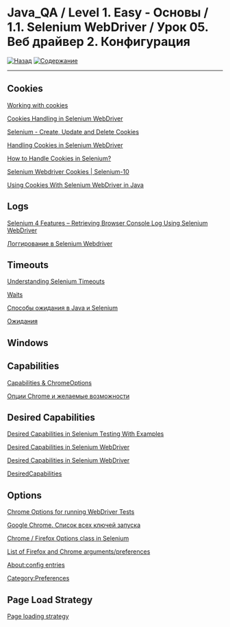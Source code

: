 # Java_QA / Level 1. Easy - Основы / 1.1. Selenium WebDriver / Урок 05. Веб драйвер 2. Конфигурация

[![Назад](https://img.shields.io/badge/-%D0%9D%D0%B0%D0%B7%D0%B0%D0%B4-brightgreen)](3.%20Задание.md)
[![Содержание](https://img.shields.io/badge/-%D0%A1%D0%BE%D0%B4%D0%B5%D1%80%D0%B6%D0%B0%D0%BD%D0%B8%D0%B5-purple)](README.md)

***

## Cookies

[Working with cookies](https://www.selenium.dev/documentation/en/support_packages/working_with_cookies/)

[Cookies Handling in Selenium WebDriver](https://www.guru99.com/handling-cookies-selenium-webdriver.html)

[Selenium - Create, Update and Delete Cookies](https://devqa.io/selenium-create-update-delete-cookies/)

[Handling Cookies in Selenium WebDriver](https://artoftesting.com/handling-cookies-in-selenium-webdriver)

[How to Handle Cookies in Selenium?](https://www.browserstack.com/guide/how-to-handle-cookies-in-selenium)

[Selenium Webdriver Cookies | Selenium-10](https://www.swtestacademy.com/selenium-webdriver-cookies/)

[Using Cookies With Selenium WebDriver in Java](https://www.baeldung.com/java-selenium-webdriver-cookies)

## Logs

[Selenium 4 Features – Retrieving Browser Console Log Using Selenium WebDriver](http://makeseleniumeasy.com/2019/12/12/selenium-4-features-retrieving-browser-console-log-using-selenium-webdriver/)

[Логгирование в Selenium Webdriver](https://kreisfahrer.gitbooks.io/selenium-webdriver/content/loggirovanie_v_selenium_webdriver.html)

## Timeouts

[Understanding Selenium Timeouts](https://www.browserstack.com/guide/understanding-selenium-timeouts)

[Waits](https://www.selenium.dev/documentation/en/webdriver/waits/)

[Способы ожидания в Java и Selenium](https://tproger.ru/articles/sposoby-ozhidanija-v-java-i-selenium/)

[Ожидания](https://kreisfahrer.gitbooks.io/selenium-webdriver/content/webdriver_intro/ozhidaniya.html)

## Windows

[]()

## Capabilities

[Capabilities & ChromeOptions](https://chromedriver.chromium.org/capabilities)

[Опции Chrome и желаемые возможности](https://coderlessons.com/tutorials/kachestvo-programmnogo-obespecheniia/uchebnik-selenium/78-optsii-chrome-i-zhelaemye-vozmozhnosti)

## Desired Capabilities

[Desired Capabilities in Selenium Testing With Examples](https://dev.to/ramitd1995/desired-capabilities-in-selenium-testing-with-examples-4a2g)

[Desired Capabilities in Selenium WebDriver](https://www.guru99.com/desired-capabilities-selenium.html)

[Desired Capabilities in Selenium WebDriver](https://artoftesting.com/desired-capabilities-in-selenium-webdriver)

[DesiredCapabilities](https://github.com/SeleniumHQ/selenium/wiki/DesiredCapabilities)

## Options

[Chrome Options for running WebDriver Tests](https://www.seleniumeasy.com/selenium-tutorials/using-chrome-options-for-webdriver-tests)

[Google Chrome. Список всех ключей запуска](http://manaeff.ru/forum/viewtopic.php?p=1579)

[Chrome / Firefox Options class in Selenium](https://www.chercher.tech/java/chrome-firefox-options-selenium-webdriver)

[List of Firefox and Chrome arguments/preferences](https://stackoverflow.com/questions/42529853/list-of-firefox-and-chrome-arguments-preferences)

[About:config entries](http://kb.mozillazine.org/About:config_entries)

[Category:Preferences](http://kb.mozillazine.org/Category:Preferences)

## Page Load Strategy

[Page loading strategy](https://www.selenium.dev/documentation/en/webdriver/page_loading_strategy/)